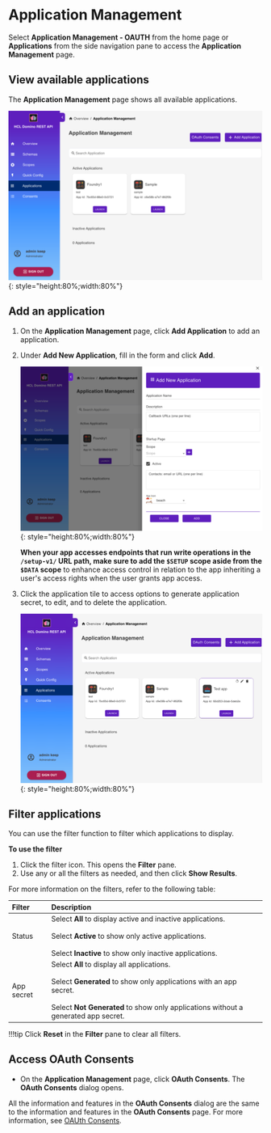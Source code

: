 # Application Management

Select **Application Management - OAUTH** from the home page or **Applications** from the side navigation pane to access the **Application Management** page.

## View available applications

The **Application Management** page shows all available applications.

![List Applications](../../assets/images/ListOfApplications.png){: style="height:80%;width:80%"}

<!--
The **Application Management** page shows the available applications in a table format.

!!!tip
    - Click the play button to launch the application.
    - Click the Edit Application icon to update the details of the application.
    - Click the Delete Application icon to delete the application. 
    - Click **Click to Generate Secret** to generate an app secret. 
    - Use the **Search App Name** search field to search for an application by name. 
    - Set the number of applications displayed on the page by selecting a value from **Rows per page**.
    - Use the pagination arrows to move back and forth through pages.

-->


## Add an application

1. On the **Application Management** page, click **Add Application** to add an application.

      <!--![Add Application](../../assets/images/AddApplication.png){: style="height:80%;width:80%"}-->

2. Under **Add New Application**, fill in the form and click **Add**.

      ![Application Form](../../assets/images/AddApplicationForm.png){: style="height:80%;width:80%"}
      
      **When your app accesses endpoints that run write operations in the `/setup-v1/` URL path, make sure to add the `$SETUP` scope aside from the `$DATA` scope** to enhance access control in relation to the app inheriting a user's access rights when the user grants app access. 


3. Click the application tile to access options to generate application secret, to edit, and to delete the application.

      ![Edit Application](../../assets/images/EditApplication.png){: style="height:80%;width:80%"}

<!-- ## Filter applications

You can use the filter function to filter which applications to display.

**To use the filter**

1. Click the filter icon. 


-->



## Filter applications

You can use the filter function to filter which applications to display.

**To use the filter**

1. Click the filter icon. This opens the **Filter** pane.
2. Use any or all the filters as needed, and then click **Show Results**. 

For more information on the filters, refer to the following table:

|Filter|Description
|:----|:----|
|Status| Select **All** to display active and inactive applications.<br/><br/>Select **Active** to show only active applications.<br/><br/>Select **Inactive** to show only inactive applications.|
|App secret|Select **All** to display all applications.<br/><br/>Select **Generated** to show only applications with an app secret.<br/><br/>Select **Not Generated** to show only applications without a generated app secret.|


!!!tip
    Click **Reset** in the **Filter** pane to clear all filters. 


## Access OAuth Consents

- On the **Application Management** page, click **OAuth Consents**. The **OAuth Consents** dialog opens.

All the information and features in the **OAuth Consents** dialog are the same to the information and features in the **OAuth Consents** page. For more information, see [OAUth Consents](oauthconsentui.md).